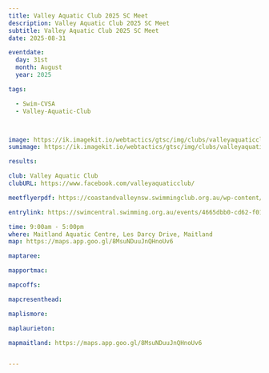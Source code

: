 ```yaml
---
title: Valley Aquatic Club 2025 SC Meet 
description: Valley Aquatic Club 2025 SC Meet 
subtitle: Valley Aquatic Club 2025 SC Meet 
date: 2025-08-31

eventdate:
  day: 31st
  month: August
  year: 2025

tags:

  - Swim-CVSA
  - Valley-Aquatic-Club



image: https://ik.imagekit.io/webtactics/gtsc/img/clubs/valleyaquaticclub-600x400.jpg
sumimage: https://ik.imagekit.io/webtactics/gtsc/img/clubs/valleyaquaticclub-400x600.jpg

results: 

club: Valley Aquatic Club
clubURL: https://www.facebook.com/valleyaquaticclub/

meetflyerpdf: https://coastandvalleynsw.swimmingclub.org.au/wp-content/uploads/2025/07/SC-2025-Open-Meet-Valley-Aquatic-Club.pdf

entrylink: https://swimcentral.swimming.org.au/events/4665dbb0-cd62-f011-bec1-00224811a58b/nominations

time: 9:00am - 5:00pm
where: Maitland Aquatic Centre, Les Darcy Drive, Maitland
map: https://maps.app.goo.gl/8MsuNDuuJnQHnoUv6

maptaree: 

mapportmac:

mapcoffs:

mapcresenthead:

maplismore: 

maplaurieton: 

mapmaitland: https://maps.app.goo.gl/8MsuNDuuJnQHnoUv6


---
```



